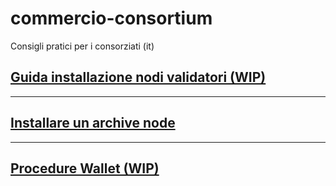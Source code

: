 # commercio-consortium
Consigli pratici per i consorziati (it)

## [Guida installazione nodi validatori (WIP)](draft_guida_nodi.md)
---
## [Installare un archive node](archive_node.md)

---
## [Procedure Wallet (WIP)](procedura_wallet.md)
